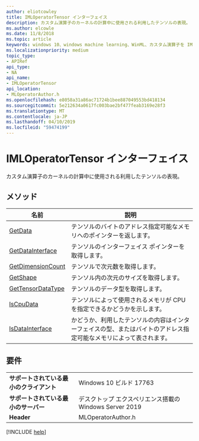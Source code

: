 ```yaml
---
author: eliotcowley
title: IMLOperatorTensor インターフェイス
description: カスタム演算子のカーネルの計算中に使用される利用したテンソルの表現。
ms.author: elcowle
ms.date: 11/8/2018
ms.topic: article
keywords: windows 10、windows machine learning、WinML、カスタム演算子を IMLOperatorTensor
ms.localizationpriority: medium
topic_type:
- APIRef
api_type:
- NA
api_name:
- IMLOperatorTensor
api_location:
- MLOperatorAuthor.h
ms.openlocfilehash: e8058a31a86ac71724b1bee887049553bd418134
ms.sourcegitcommit: 5e212634a0617fc003bae2bf477feab3169e28f3
ms.translationtype: MT
ms.contentlocale: ja-JP
ms.lasthandoff: 04/10/2019
ms.locfileid: "59474199"
---
```

# <a name="imloperatortensor-interface"></a>IMLOperatorTensor インターフェイス

カスタム演算子のカーネルの計算中に使用される利用したテンソルの表現。

## <a name="methods"></a>メソッド

| 名前 | 説明 |
|------|-------------|
| [GetData](IMLOperatorTensor_GetData.md) | テンソルのバイトのアドレス指定可能なメモリへのポインターを返します。 |
| [GetDataInterface](IMLOperatorTensor_GetDataInterface.md) | テンソルのインターフェイス ポインターを取得します。 |
| [GetDimensionCount](IMLOperatorTensor_GetDimensionCount.md) | テンソルで次元数を取得します。 |
| [GetShape](IMLOperatorTensor_GetShape.md) | テンソル内の次元のサイズを取得します。 |
| [GetTensorDataType](IMLOperatorTensor_GetTensorDataType.md) | テンソルのデータ型を取得します。 |
| [IsCpuData](IMLOperatorTensor_IsCpuData.md) | テンソルによって使用されるメモリが CPU を指定できるかどうかを示します。 |
| [IsDataInterface](IMLOperatorTensor_IsDataInterface.md) | かどうか、利用したテンソルの内容はインターフェイスの型、またはバイトのアドレス指定可能なメモリによって表されます。 |

## <a name="requirements"></a>要件

| | |
|-|-|
| **サポートされている最小のクライアント** | Windows 10 ビルド 17763 |
| **サポートされている最小のサーバー** | デスクトップ エクスペリエンス搭載の Windows Server 2019 |
| **Header** | MLOperatorAuthor.h |

[!INCLUDE [help](../includes/get-help.md)]
